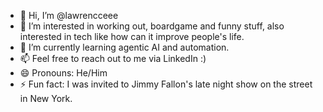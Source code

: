 - 👋 Hi, I’m @lawrencceee
- 👀 I’m interested in working out, boardgame and funny stuff, also interested in tech like how can it improve people's life.
- 🌱 I’m currently learning agentic AI and automation.
- 📫 Feel free to reach out to me via LinkedIn :)
- 😄 Pronouns: He/Him
- ⚡ Fun fact: I was invited to Jimmy Fallon's late night show on the street in New York.

<!---
lawrencceee/lawrencceee is a ✨ special ✨ repository because its `README.md` (this file) appears on your GitHub profile.
You can click the Preview link to take a look at your changes.
--->
